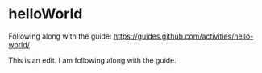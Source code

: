 # helloWorld
Following along with the guide: https://guides.github.com/activities/hello-world/

This is an edit.
I am following along with the guide.
